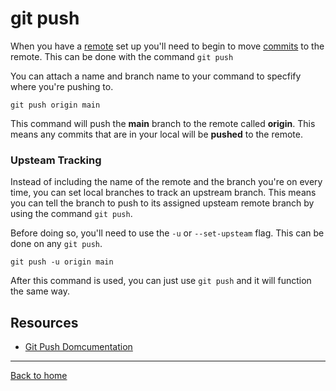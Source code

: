 # git push

When you have a [remote](./REMOTE.md) set up you'll need to begin to move [commits](./COMIMIT.md) to the remote. This can be done with the command `git push`

You can attach a name and branch name to your command to specfify where you're pushing to.

```
git push origin main
```

This command will push the **main** branch to the remote called **origin**. This means any commits that are in your local will be **pushed** to the remote.

### Upsteam Tracking

Instead of including the name of the remote and the branch you're on every time, you can set local branches to track an upstream branch. This means you can tell the branch to push to its assigned upsteam remote branch by using the command `git push`.

Before doing so, you'll need to use the `-u` or `--set-upsteam` flag. This can be done on any `git push`.

```
git push -u origin main
```

After this command is used, you can just use `git push` and it will function the same way.

## Resources

- [Git Push Domcumentation](https://git-scm.com/docs/git-push)

---

[Back to home](../README.md)
